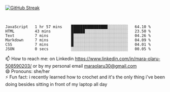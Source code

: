 

 <!--<img align="center" src="https://github-readme-stats.vercel.app/api?username=MaraxD&theme=github_dark&show_icons=true&count_private=true"/>-->
[![GitHub Streak](http://github-readme-streak-stats.herokuapp.com?user=MaraxD&theme=tokyonight_duo&align=center)](https://git.io/streak-stats)
 
 
 <br/>

<!--START_SECTION:waka-->

```text
JavaScript   1 hr 57 mins    ████████████████░░░░░░░░░   64.10 %
HTML         43 mins         ██████░░░░░░░░░░░░░░░░░░░   23.50 %
Text         7 mins          █░░░░░░░░░░░░░░░░░░░░░░░░   04.26 %
Markdown     7 mins          █░░░░░░░░░░░░░░░░░░░░░░░░   04.09 %
CSS          7 mins          █░░░░░░░░░░░░░░░░░░░░░░░░   04.01 %
JSON         0 secs          ░░░░░░░░░░░░░░░░░░░░░░░░░   00.05 %
```

<!--END_SECTION:waka-->
<!--[![willianrod's wakatime stats](https://github-readme-stats.vercel.app/api/wakatime?username=MaraxD)](https://github.com/anuraghazra/github-readme-stats)-->

<!--🌱 I’m currently learning: C# and Java <br/>-->
📫 How to reach me: on Linkedin https://www.linkedin.com/in/mara-olaru-508590203/ or by my personal email maraolaru30@gmail.com <br/>
😄 Pronouns: she/her <br/>
⚡ Fun fact: i recently learned how to crochet and it's the only thing i've been doing besides sitting in front of my laptop all day <br/>
 
